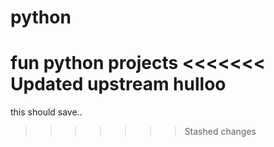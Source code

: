 # python
fun python projects
<<<<<<< Updated upstream
hulloo
=======
this should save..
>>>>>>> Stashed changes
